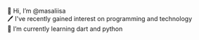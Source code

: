 👋 Hi, I’m @masaliisa <br>
🖊 I've recently gained interest on programming and technology <br>
🌱 I’m currently learning dart and python <br>
